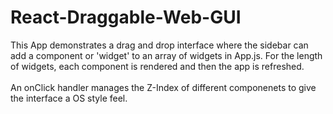 # React-Draggable-Web-GUI
This App demonstrates a drag and drop interface where the sidebar can add a component or 'widget' to an array of widgets in App.js. For the length of widgets, each component is rendered and then the app is refreshed.<br></br>
An onClick handler manages the Z-Index of different componenets to give the interface a OS style feel.
